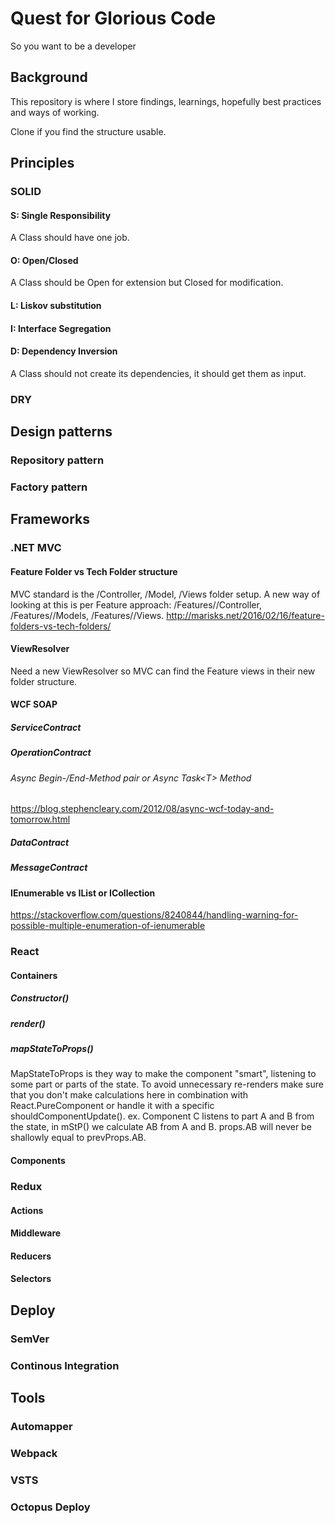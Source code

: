 # Quest for Glorious Code
So you want to be a developer

## Background
This repository is where I store findings, learnings, hopefully best practices and ways of working.

Clone if you find the structure usable.

## Principles
### SOLID
#### S: Single Responsibility
A Class should have one job.
#### O: Open/Closed
A Class should be Open for extension but Closed for modification.
#### L: Liskov substitution

#### I: Interface Segregation

#### D: Dependency Inversion
A Class should not create its dependencies, it should get them as input.
### DRY

## Design patterns
### Repository pattern
### Factory pattern

## Frameworks
### .NET MVC
#### Feature Folder vs Tech Folder structure
MVC standard is the /Controller, /Model, /Views folder setup. A new way of looking at this is per Feature approach: /Features/<feature>/Controller, /Features/<feature>/Models, /Features/<feature>/Views.
http://marisks.net/2016/02/16/feature-folders-vs-tech-folders/
#### ViewResolver
Need a new ViewResolver so MVC can find the Feature views in their new folder structure.
#### WCF SOAP
##### ServiceContract
##### OperationContract
###### Async Begin-/End-Method pair or Async Task\<T\> Method
https://blog.stephencleary.com/2012/08/async-wcf-today-and-tomorrow.html
##### DataContract
##### MessageContract
#### IEnumerable vs IList or ICollection
https://stackoverflow.com/questions/8240844/handling-warning-for-possible-multiple-enumeration-of-ienumerable
### React
#### Containers
##### Constructor()
##### render()
##### mapStateToProps()
MapStateToProps is they way to make the component "smart", listening to some part or parts of the state. To avoid unnecessary re-renders make sure that you don't make calculations here in combination with React.PureComponent or handle it with a specific shouldComponentUpdate().
ex. Component C listens to part A and B from the state, in mStP() we calculate AB from A and B. props.AB will never be shallowly equal to prevProps.AB.
#### Components

### Redux
#### Actions
#### Middleware
#### Reducers
#### Selectors

## Deploy
### SemVer
### Continous Integration

## Tools
### Automapper
### Webpack
### VSTS
### Octopus Deploy

